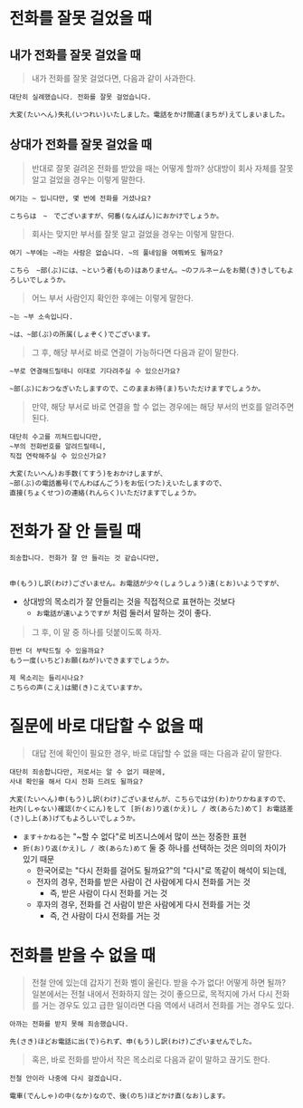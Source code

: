 # 전화를 잘못 걸었을 때
## 내가 전화를 잘못 걸었을 때

> 내가 전화를 잘못 걸었다면, 다음과 같이 사과한다.

```
대단히 실례했습니다. 전화를 잘못 걸었습니다.

大変(たいへん)失礼(いつれい)いたしました。電話をかけ間違(まちが)えてしまいました。
```
## 상대가 전화를 잘못 걸었을 때

> 반대로 잘못 걸려온 전화를 받았을 때는 어떻게 할까?
> 상대방이 회사 자체를 잘못 알고 걸었을 경우는 이렇게 말한다.

```
여기는 ~ 입니다만, 몇 번에 전화를 거셨나요?

こちらは　~　でございますが、何番(なんばん)におかけでしょうか。
```

> 회사는 맞지만 부서를 잘못 알고 걸었을 경우는 이렇게 말한다.

```
여기 ~부에는 ~라는 사람은 없습니다. ~의 풀네임을 여쭤봐도 될까요?

こちら　~部(ぶ)には、~という者(もの)はありません。~のフルネームをお聞(き)きしてもよろしいでしょうか。
```

> 어느 부서 사람인지 확인한 후에는 이렇게 말한다.

```
~는 ~부 소속입니다.

~は、~部(ぶ)の所属(しょぞく)でございます。
```

> 그 후, 해당 부서로 바로 연결이 가능하다면 다음과 같이 말한다.

```
~부로 연결해드릴테니 이대로 기다려주실 수 있으신가요?

~部(ぶ)におつなぎいたしますので、このままお待(ま)ちいただけますでしょうか。
```

> 만약, 해당 부서로 바로 연결을 할 수 없는 경우에는 해당 부서의 번호를 알려주면 된다.

```
대단히 수고를 끼쳐드립니다만,
~부의 전화번호를 알려드릴테니,
직접 연락해주실 수 있으신가요?

大変(たいへん)お手数(てすう)をおかけしますが、
~部(ぶ)の電話番号(でんわばんごう)をお伝(つた)えいたしますので、
直接(ちょくせつ)の連絡(れんらく)いただけますでしょうか。
```
# 전화가 잘 안 들릴 때
```
죄송합니다. 전화가 잘 안 들리는 것 같습니다만,


申(もう)し訳(わけ)ございません。お電話が少々(しょうしょう)遠(とお)いようですが、
```
- 상대방의 목소리가 잘 안들리는 것을 직접적으로 표현하는 것보다
	- `お電話が遠いようですが` 처럼 둘러서 말하는 것이 좋다.

> 그 후, 이 말 중 하나를 덧붙이도록 하자.

```
한번 더 부탁드릴 수 있을까요?
もう一度(いちど)お願(ねが)いできますでしょうか。

제 목소리는 들리시나요?
こちらの声(こえ)は聞(き)こえていますか。
```
# 질문에 바로 대답할 수 없을 때

> 대답 전에 확인이 필요한 경우, 바로 대답할 수 없을 때는 다음과 같이 말한다.

```
대단히 죄송합니다만, 저로서는 알 수 없기 때문에,
사내 확인을 해서 다시 전화 드려도 될까요?

大変(たいへん)申(もう)し訳(わけ)ございませんが、こちらでは分(わ)かりかねますので、
社内(しゃない)確認(かくにん)をして [折(お)り返(かえ)し / 改(あらた)めて] お電話差(さ)し上(あ)げてもよろしいでしょうか。
```
- `ます＋かねる`는 "~할 수 없다"로 비즈니스에서 많이 쓰는 정중한 표현
- `折(お)り返(かえ)し / 改(あらた)めて` 둘 중 하나를 선택하는 것은 의미의 차이가 있기 때문
	- 한국어로는 "다시 전화를 걸어도 될까요?"의 "다시"로 똑같이 해석이 되는데,
	- 전자의 경우, 전화를 받은 사람이 건 사람에게 다시 전화를 거는 것
		- 즉, 받은 사람이 다시 전화를 거는 것
	- 후자의 경우, 전화를 건 사람이 받은 사람에게 다시 전화를 거는 것
		- 즉, 건 사람이 다시 전화를 거는 것
# 전화를 받을 수 없을 때

> 전철 안에 있는데 갑자기 전화 벨이 울린다.
> 받을 수가 없다! 어떻게 하면 될까?
> 일본에서는 전철 내에서 전화하지 않는 것이 좋으므로, 목적지에 가서 다시 전화를 거는 경우도 있고
> 급한 일이라면 다음 역에서 내려서 전화를 거는 경우도 있다.

```
아까는 전화를 받지 못해 죄송했습니다.

先(さき)ほどお電話に出(で)られず、申(もう)し訳(わけ)ございませんでした。
```

> 혹은, 바로 전화를 받아서 작은 목소리로 다음과 같이 말하고 끊기도 한다.

```
전철 안이라 나중에 다시 걸겠습니다.

電車(でんしゃ)の中(なか)なので、後(のち)ほどかけ直(なお)します。
```